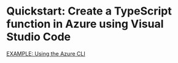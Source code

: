 # Quickstart: Create a TypeScript function in Azure using Visual Studio Code

[EXAMPLE: Using the Azure CLI](./demo-azure-cli/README.md)

